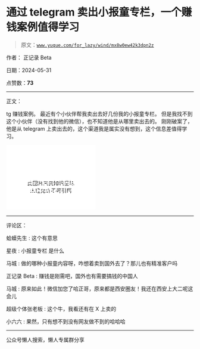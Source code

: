 # 通过 telegram 卖出小报童专栏，一个赚钱案例值得学习

> 原文：[`www.yuque.com/for_lazy/wind/mx8w0ew42k3dpn2z`](https://www.yuque.com/for_lazy/wind/mx8w0ew42k3dpn2z)

作者： 正记录 Beta

日期：2024-05-31

点赞数：**73**

* * *

正文：

tg 赚钱案例。 最近有个小伙伴帮我卖出去好几份我的小报童专栏。 但是我找不到这个小伙伴（没有找到他的微信），也不知道他是从哪里卖出去的。
刚刚破案了，他是从 telegram 上卖出去的，这个渠道我是属实没有想到，这个信息差值得学习。

![](img/2dc98b08f422504cce038f73afc0cbff.png)

* * *

评论区：

蛤蟆先生 : 这个有意思

星夜 : 小报童专栏 是什么

马城 : 做的哪种小报童内容呀，咋想着卖到国外去了？那儿也有精准客户吗

正记录 Beta : 赚钱是刚需吧，国外也有需要搞钱的中国人

马城 : 原来如此！微信加您了哈正哥，原来都是西安圈友！我还在西安上大二呢这会儿

超级个体张老板 : 这个牛，我看还有在 X 上卖的

小六六 : 果然，只有想不到没有网友做不到的哈哈哈

* * *

公众号懒人搜索，懒人专属群分享